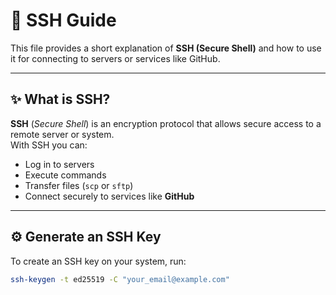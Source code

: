 # 🔑 SSH Guide

This file provides a short explanation of **SSH (Secure Shell)** and how to use it for connecting to servers or services like GitHub.  

---

## ✨ What is SSH?
**SSH** (*Secure Shell*) is an encryption protocol that allows secure access to a remote server or system.  
With SSH you can:
- Log in to servers
- Execute commands
- Transfer files (`scp` or `sftp`)
- Connect securely to services like **GitHub**

---

## ⚙️ Generate an SSH Key
To create an SSH key on your system, run:

```bash
ssh-keygen -t ed25519 -C "your_email@example.com"
